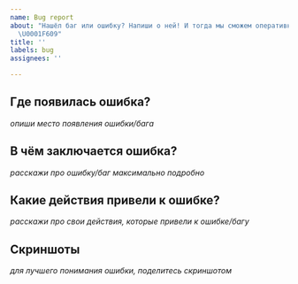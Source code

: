 ```yaml
---
name: Bug report
about: "Нашёл баг или ошибку? Напиши о ней! И тогда мы сможем оперативно её исправить
  \U0001F609"
title: ''
labels: bug
assignees: ''

---
```


## Где появилась ошибка?
*опиши место появления ошибки/бага*

## В чём заключается ошибка?
*расскажи про ошибку/баг максимально подробно*

## Какие действия привели к ошибке?
*расскажи про свои действия, которые привели к ошибке/багу*

## Скриншоты
*для лучшего понимания ошибки, поделитесь скриншотом*
